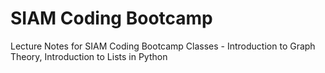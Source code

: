 # SIAM Coding Bootcamp
Lecture Notes for SIAM Coding Bootcamp
Classes - Introduction to Graph Theory, Introduction to Lists in Python
